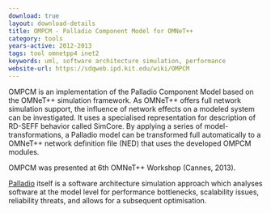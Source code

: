 ```yaml
---
download: true
layout: download-details
title: OMPCM - Palladio Component Model for OMNeT++
category: tools
years-active: 2012-2013
tags: tool omnetpp4 inet2
keywords: uml, software architecture simulation, performance
website-url: https://sdqweb.ipd.kit.edu/wiki/OMPCM
---
```


OMPCM is an implementation of the Palladio Component Model based on the OMNeT++
simulation framework. As OMNeT++ offers full network simulation support, the
influence of network effects on a modeled system can be investigated. It uses a
specialised representation for description of RD-SEFF behavior called SimCore.
By applying a series of model-transformations, a Palladio model can be
transformed full automatically to a OMNeT++ network definition file (NED) that
uses the developed OMPCM modules.

OMPCM was presented at 6th OMNeT++ Workshop (Cannes, 2013).

[Palladio](https://palladio-simulator.com) itself is a software architecture simulation
approach which analyses software at the model level for performance bottlenecks,
scalability issues, reliability threats, and allows for a subsequent
optimisation.

